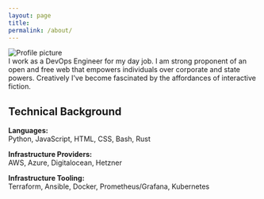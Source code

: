 ```yaml
---
layout: page
title:
permalink: /about/
---
```

<div id="about-grid">

  <div id="about-pic"><img src="https://pauljickling.github.io/assets/img/profile.jpeg" alt="Profile picture" id="profile"></div>

  <div id="about-text">I work as a DevOps Engineer for my day job. I am strong proponent of an open and free web that empowers individuals over corporate and state powers. Creatively I've become fascinated by the affordances of interactive fiction.</div>

  <div id="about-skills">
    <h2>Technical Background</h2>
    <p>
      <strong>Languages:</strong><br>
      Python, JavaScript, HTML, CSS, Bash, Rust
    </p>
    <p>
      <strong>Infrastructure Providers:</strong><br>
      AWS, Azure, Digitalocean, Hetzner
    </p>
    <p>
      <strong>Infrastructure Tooling:</strong><br>
      Terraform, Ansible, Docker, Prometheus/Grafana, Kubernetes
    </p>
  </div>
</div>
